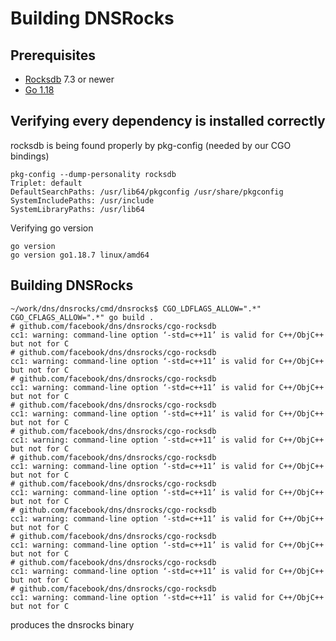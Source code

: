 # Building DNSRocks

## Prerequisites
- [Rocksdb](https://github.com/facebook/rocksdb/releases) 7.3 or newer
- [Go 1.18](https://github.com/facebook/dns/blob/main/dnsrocks/go.mod#L3)


## Verifying every dependency is installed correctly
rocksdb is being found properly by pkg-config (needed by our CGO bindings)
```
pkg-config --dump-personality rocksdb
Triplet: default
DefaultSearchPaths: /usr/lib64/pkgconfig /usr/share/pkgconfig
SystemIncludePaths: /usr/include
SystemLibraryPaths: /usr/lib64
```
Verifying go version
```
go version
go version go1.18.7 linux/amd64
```

## Building DNSRocks
```
~/work/dns/dnsrocks/cmd/dnsrocks$ CGO_LDFLAGS_ALLOW=".*" CGO_CFLAGS_ALLOW=".*" go build .
# github.com/facebook/dns/dnsrocks/cgo-rocksdb
cc1: warning: command-line option ‘-std=c++11’ is valid for C++/ObjC++ but not for C
# github.com/facebook/dns/dnsrocks/cgo-rocksdb
cc1: warning: command-line option ‘-std=c++11’ is valid for C++/ObjC++ but not for C
# github.com/facebook/dns/dnsrocks/cgo-rocksdb
cc1: warning: command-line option ‘-std=c++11’ is valid for C++/ObjC++ but not for C
# github.com/facebook/dns/dnsrocks/cgo-rocksdb
cc1: warning: command-line option ‘-std=c++11’ is valid for C++/ObjC++ but not for C
# github.com/facebook/dns/dnsrocks/cgo-rocksdb
cc1: warning: command-line option ‘-std=c++11’ is valid for C++/ObjC++ but not for C
# github.com/facebook/dns/dnsrocks/cgo-rocksdb
cc1: warning: command-line option ‘-std=c++11’ is valid for C++/ObjC++ but not for C
# github.com/facebook/dns/dnsrocks/cgo-rocksdb
cc1: warning: command-line option ‘-std=c++11’ is valid for C++/ObjC++ but not for C
# github.com/facebook/dns/dnsrocks/cgo-rocksdb
cc1: warning: command-line option ‘-std=c++11’ is valid for C++/ObjC++ but not for C
# github.com/facebook/dns/dnsrocks/cgo-rocksdb
cc1: warning: command-line option ‘-std=c++11’ is valid for C++/ObjC++ but not for C
# github.com/facebook/dns/dnsrocks/cgo-rocksdb
cc1: warning: command-line option ‘-std=c++11’ is valid for C++/ObjC++ but not for C
# github.com/facebook/dns/dnsrocks/cgo-rocksdb
cc1: warning: command-line option ‘-std=c++11’ is valid for C++/ObjC++ but not for C
```
produces the dnsrocks binary
